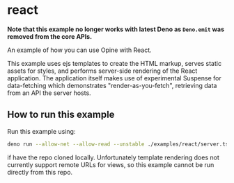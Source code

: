 # react

**Note that this example no longer works with latest Deno as `Deno.emit` was
removed from the core APIs.**

An example of how you can use Opine with React.

This example uses ejs templates to create the HTML markup, serves static assets
for styles, and performs server-side rendering of the React application. The
application itself makes use of experimental Suspense for data-fetching which
demonstrates "render-as-you-fetch", retrieving data from an API the server
hosts.

## How to run this example

Run this example using:

```bash
deno run --allow-net --allow-read --unstable ./examples/react/server.tsx
```

if have the repo cloned locally. Unfortunately template rendering does not
currently support remote URLs for views, so this example cannot be run directly
from this repo.

